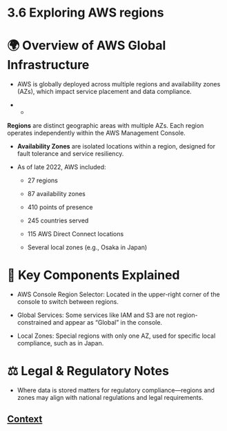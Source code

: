 # 3.6 Exploring AWS regions 
 
# 🌍 Overview of AWS Global Infrastructure
* AWS is globally deployed across multiple regions and availability zones (AZs), which impact service placement and data compliance.

* *
**Regions** are distinct geographic areas with multiple AZs. Each region operates independently within the AWS Management Console.

* **Availability Zones** are isolated locations within a region, designed for fault tolerance and service resiliency.

* As of late 2022, AWS included:

    - 27 regions

    - 87 availability zones

    - 410 points of presence

    - 245 countries served

    - 115 AWS Direct Connect locations

    - Several local zones (e.g., Osaka in Japan)

# 🏢 Key Components Explained
* AWS Console Region Selector: Located in the upper-right corner of the console to switch between regions.

* Global Services: Some services like IAM and S3 are not region-constrained and appear as “Global” in the console.

* Local Zones: Special regions with only one AZ, used for specific local compliance, such as in Japan.

# ⚖️ Legal & Regulatory Notes
* Where data is stored matters for regulatory compliance—regions and zones may align with national regulations and legal requirements. 
 
 ## [Context](./../context.md)